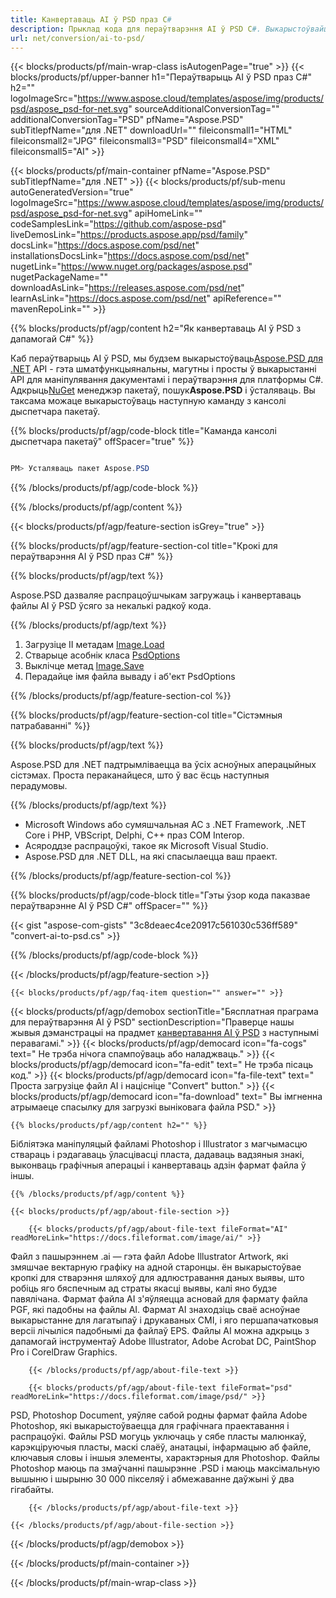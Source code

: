 ```yaml
---
title: Канвертаваць AI ў PSD праз C#
description: Прыклад кода для пераўтварэння AI ў PSD C#. Выкарыстоўвайце прыклад кода API для пакетнага пераўтварэння файлаў AI ў PSD у VB.NET, Asp.NET або ў любым дадатку на аснове .NET.
url: net/conversion/ai-to-psd/
---
```


{{< blocks/products/pf/main-wrap-class isAutogenPage="true" >}}
{{< blocks/products/pf/upper-banner h1="Пераўтварыць AI ў PSD праз C#" h2="" logoImageSrc="https://www.aspose.cloud/templates/aspose/img/products/psd/aspose_psd-for-net.svg" sourceAdditionalConversionTag="" additionalConversionTag="PSD" pfName="Aspose.PSD" subTitlepfName="для .NET" downloadUrl="" fileiconsmall1="HTML" fileiconsmall2="JPG" fileiconsmall3="PSD" fileiconsmall4="XML" fileiconsmall5="AI" >}}

{{< blocks/products/pf/main-container pfName="Aspose.PSD" subTitlepfName="для .NET" >}}
{{< blocks/products/pf/sub-menu autoGeneratedVersion="true" logoImageSrc="https://www.aspose.cloud/templates/aspose/img/products/psd/aspose_psd-for-net.svg" apiHomeLink="" codeSamplesLink="https://github.com/aspose-psd" liveDemosLink="https://products.aspose.app/psd/family" docsLink="https://docs.aspose.com/psd/net" installationsDocsLink="https://docs.aspose.com/psd/net" nugetLink="https://www.nuget.org/packages/aspose.psd" nugetPackageName="" downloadAsLink="https://releases.aspose.com/psd/net" learnAsLink="https://docs.aspose.com/psd/net" apiReference="" mavenRepoLink="" >}}

{{% blocks/products/pf/agp/content h2="Як канвертаваць AI ў PSD з дапамогай C#" %}}

Каб пераўтварыць AI ў PSD, мы будзем выкарыстоўваць<a href="/psd/{{< lang-code >}}net">Aspose.PSD для .NET</a> API - гэта шматфункцыянальны, магутны і просты ў выкарыстанні API для маніпулявання дакументамі і пераўтварэння для платформы C#. Адкрыць<a href="https://www.nuget.org/packages/aspose.psd">NuGet</a> менеджэр пакетаў, пошук<b>Aspose.PSD</b> і ўсталяваць. Вы таксама можаце выкарыстоўваць наступную каманду з кансолі дыспетчара пакетаў.

{{% blocks/products/pf/agp/code-block title="Каманда кансолі дыспетчара пакетаў" offSpacer="true" %}}

``` cs

PM> Усталяваць пакет Aspose.PSD

```

{{% /blocks/products/pf/agp/code-block %}}

{{% /blocks/products/pf/agp/content %}}

{{< blocks/products/pf/agp/feature-section isGrey="true" >}}

{{% blocks/products/pf/agp/feature-section-col title="Крокі для пераўтварэння AI ў PSD праз C#" %}}

{{% blocks/products/pf/agp/text %}}

 Aspose.PSD дазваляе распрацоўшчыкам загружаць і канвертаваць файлы AI ў PSD ўсяго за некалькі радкоў кода.

{{% /blocks/products/pf/agp/text %}}

1. Загрузіце ІІ метадам [Image.Load](https://apireference.aspose.com/psd/net/aspose.psd/image/methods/load/index)
1. Стварыце асобнік класа [PsdOptions](https://apireference.aspose.com/psd/net/aspose.psd.imageoptions/PsdOptions)
1. Выклічце метад [Image.Save](https://apireference.aspose.com/psd/net/aspose.psd/image/methods/save/index)
1. Перадайце імя файла вываду і аб'ект PsdOptions

{{% /blocks/products/pf/agp/feature-section-col %}}

{{% blocks/products/pf/agp/feature-section-col title="Сістэмныя патрабаванні" %}}

{{% blocks/products/pf/agp/text %}}

 Aspose.PSD для .NET падтрымліваецца ва ўсіх асноўных аперацыйных сістэмах. Проста пераканайцеся, што ў вас ёсць наступныя перадумовы.

{{% /blocks/products/pf/agp/text %}}

- Microsoft Windows або сумяшчальная АС з .NET Framework, .NET Core і PHP, VBScript, Delphi, C++ праз COM Interop.
- Асяроддзе распрацоўкі, такое як Microsoft Visual Studio.
- Aspose.PSD для .NET DLL, на які спасылаецца ваш праект.

{{% /blocks/products/pf/agp/feature-section-col %}}

{{% blocks/products/pf/agp/code-block title="Гэты ўзор кода паказвае пераўтварэнне AI ў PSD C#" offSpacer="" %}}

{{< gist "aspose-com-gists" "3c8deaec4ce20917c561030c536ff589" "convert-ai-to-psd.cs" >}}

{{% /blocks/products/pf/agp/code-block %}}

{{< /blocks/products/pf/agp/feature-section >}}

    {{< blocks/products/pf/agp/faq-item question="" answer="" >}}
 

<!-- aboutfile Starts -->

{{< blocks/products/pf/agp/demobox sectionTitle="Бясплатная праграма для пераўтварэння AI ў PSD" sectionDescription="Праверце нашы жывыя дэманстрацыі на прадмет [канвертавання AI ў PSD](https://products.aspose.app/psd/conversion/ai-to-psd) з наступнымі перавагамі." >}}
        {{< blocks/products/pf/agp/democard icon="fa-cogs" text=" Не трэба нічога спампоўваць або наладжваць." >}}
        {{< blocks/products/pf/agp/democard icon="fa-edit" text=" Не трэба пісаць код." >}}
        {{< blocks/products/pf/agp/democard icon="fa-file-text" text=" Проста загрузіце файл AI і націсніце \"Convert\" button." >}}
        {{< blocks/products/pf/agp/democard icon="fa-download" text=" Вы імгненна атрымаеце спасылку для загрузкі выніковага файла PSD." >}}

    {{% blocks/products/pf/agp/content h2="" %}}

Бібліятэка маніпуляцый файламі Photoshop і Illustrator з магчымасцю ствараць і рэдагаваць ўласцівасці пласта, дадаваць вадзяныя знакі, выконваць графічныя аперацыі і канвертаваць адзін фармат файла ў іншы.



    {{% /blocks/products/pf/agp/content %}}

    {{< blocks/products/pf/agp/about-file-section >}}

        {{< blocks/products/pf/agp/about-file-text fileFormat="AI" readMoreLink="https://docs.fileformat.com/image/ai/" >}}
Файл з пашырэннем .ai — гэта файл Adobe Illustrator Artwork, які змяшчае вектарную графіку на адной старонцы. ён выкарыстоўвае кропкі для стварэння шляхоў для адлюстравання даных выявы, што робіць яго бяспечным ад страты якасці выявы, калі яно будзе павялічана. Фармат файла AI з'яўляецца асновай для фармату файла PGF, які падобны на файлы AI. Фармат AI знаходзіць сваё асноўнае выкарыстанне для лагатыпаў і друкаваных СМІ, і яго першапачатковыя версіі лічыліся падобнымі да файлаў EPS. Файлы AI можна адкрыць з дапамогай інструментаў Adobe Illustrator, Adobe Acrobat DC, PaintShop Pro і CorelDraw Graphics.

        {{< /blocks/products/pf/agp/about-file-text >}}

        {{< blocks/products/pf/agp/about-file-text fileFormat="psd" readMoreLink="https://docs.fileformat.com/image/psd/" >}}
PSD, Photoshop Document, уяўляе сабой родны фармат файла Adobe Photoshop, які выкарыстоўваецца для графічнага праектавання і распрацоўкі. Файлы PSD могуць уключаць у сябе пласты малюнкаў, карэкціруючыя пласты, маскі слаёў, анатацыі, інфармацыю аб файле, ключавыя словы і іншыя элементы, характэрныя для Photoshop. Файлы Photoshop маюць па змаўчанні пашырэнне .PSD і маюць максімальную вышыню і шырыню 30 000 пікселяў і абмежаванне даўжыні ў два гігабайты.

        {{< /blocks/products/pf/agp/about-file-text >}}

    {{< /blocks/products/pf/agp/about-file-section >}}

{{< /blocks/products/pf/agp/demobox >}}

<!-- aboutfile Ends -->



{{< /blocks/products/pf/main-container >}}
    
{{< /blocks/products/pf/main-wrap-class >}}
